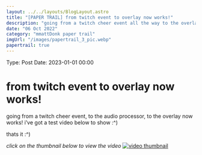 ```yaml
---
layout: ../../layouts/BlogLayout.astro
title: "[PAPER TRAIL] from twitch event to overlay now works!"
description: "going from a twitch cheer event all the way to the overlay now works! we are very close to being finished it seems 👀"
date: "06 Oct 2022"
category: "mmattDonk paper trail"
imgUrl: "/images/papertrail_3_pic.webp"
papertrail: true
---
```


Type: Post
Date: 2023-01-01 00:00

# from twitch event to overlay now works!

going from a twitch cheer event, to the audio processor, to the overlay now works! i’ve got a test video below to show :^)

thats it :^)

_click on the thumbnail below to view the video_
[![video thumbnail](/images/papertrail_3_videothumb.webp)](https://streamable.com/kxukqz)
